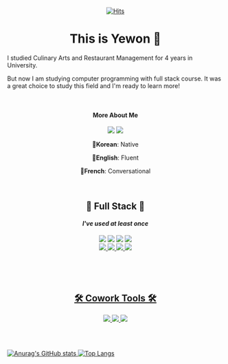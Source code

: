 
<div align="center">
 <br>
 
[![Hits](https://hits.seeyoufarm.com/api/count/incr/badge.svg?url=https%3A%2F%2Fgithub.com%2Fgjbae1212%2Fhit-counter&count_bg=%23F6C5C5&title_bg=%23FFE3E3&icon=smugmug.svg&icon_color=%23FEFAFA&title=hits&edge_flat=false)](https://github.com/umyewon) 
  
<h1> This is Yewon 👋 </h1>
 </div>
 
 <p>I studied Culinary Arts and Restaurant Management for 4 years in University.</p>
 <p>But now I am studying computer programming with full stack course. It was a great choice to study this field and I'm ready to learn more! </p>

 
 <br>
 
<div  align="center">
<h4> More About Me </h4>
<a href="https://www.notion.so/47700c2d97a64c94b8fff3438bf21fb7?v=3670e71fa1ec42eaa9776ce12e7bc8ea"><img src="https://img.shields.io/badge/My Notion-000000?style=flat&logo=Notion&logoColor=white"/></a>
<a href="mailto:"0816yw@gmail.com"><img src="https://img.shields.io/badge/0816yw@gmail.com-EA4335?style=flat&logo=gmail&logoColor=white"/></a>

<p>💬<b>Korean</b>:  Native </p><p>💬<b>English</b>: Fluent </p>                                                                                                                                               <p>💬<b>French</b>: Conversational</p>                                                                                                                                        
 </div>
                                                                                                                                     

 <br>


<h2 align="center">📍 Full Stack️ 📍</h2>
<h4 align="center"> <i>I've used at least once </i></h4>

<div align="center">
<img src="https://img.shields.io/badge/Java-007396?style=flat&logo=Java&logoColor=white"/>
<img src="https://img.shields.io/badge/Oracle-F80000?style=flat&logo=Oracle&logoColor=white"/>
<img src="https://img.shields.io/badge/Tomcat-F8DC75?style=flat&logo=ApacheTomcat&logoColor=black"/>
<a href="https://spring.io/"><img src="https://img.shields.io/badge/Spring-6DB33F?style=flat&logo=Spring&logoColor=white"/><br>
<img src="https://img.shields.io/badge/HTML5-E34F26?style=flat&logo=Html5&logoColor=white"/> 
<img src="https://img.shields.io/badge/CSS3-1572B6?style=flat&logo=CSS3&logoColor=white"/>
<img src="https://img.shields.io/badge/JavaScript-F7DF1E?style=flat&logo=JavaScript&logoColor=white"/>
<img src="https://img.shields.io/badge/Jquery-0769AD?style=flat&logo=Jquery&logoColor=white"/>
</div>

<br><br><br>

<h2 align="center">🛠️ Cowork Tools 🛠️</h2>

<div align="center">
<img src="https://img.shields.io/badge/gitHub-181717?style=flat&logo=gitHub&logoColor=white"/>
<img src="https://img.shields.io/badge/Slack-4A154B?style=flat&logo=Slack&logoColor=white"/>
<img src="https://img.shields.io/badge/Figma-F24E1E?style=flat&logo=Figma&logoColor=white"/>
</div>

 <br><br>
 
![Anurag's GitHub stats](https://github-readme-stats.vercel.app/api?username=umyewon&show_icons=true&theme=dracula)     [![Top Langs](https://github-readme-stats.vercel.app/api/top-langs/?username=anuraghazra&layout=compact)](https://github.com/anuraghazra/github-readme-stats)

 
<!--
**umyewon/umyewon** is a ✨ _special_ ✨ repository because its `README.md` (this file) appears on your GitHub profile.

Here are some ideas to get you started:

- 🔭 I’m currently working on ...
- 🌱 I’m currently learning ...
- 👯 I’m looking to collaborate on ...
- 🤔 I’m looking for help with ...
- 💬 Ask me about ...
- 📫 How to reach me: ...
- 😄 Pronouns: ...
- ⚡ Fun fact: ...
-->
